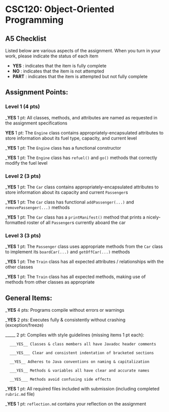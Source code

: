 # CSC120: Object-Oriented Programming
## A5 Checklist

Listed below are various aspects of the assignment.  When you turn in your work, please indicate the status of each item

- **YES** : indicates that the item is fully complete
- **NO** : indicates that the item is not attempted
- **PART** : indicates that the item is attempted but not fully complete


## Assignment Points:

### Level 1 (4 pts)

___YES__ 1 pt: All classes, methods, and attributes are named as requested in the assignment specifications

__YES__ 1 pt: The `Engine` class contains appropriately-encapsulated attributes to store information about its fuel type, capacity, and current level

___YES__ 1 pt: The `Engine` class has a functional constructor

___YES__ 1 pt: The `Engine` class has `refuel()` and `go()` methods that correctly modify the fuel level

### Level 2 (3 pts)

___YES__ 1 pt: The `Car` class contains appropriately-encapsulated attributes to store information about its capacity and current `Passenger`s

___YES__ 1 pt: The `Car` class has functional `addPassenger(...)` and `removePassenger(...)` methods

___YES__ 1 pt: The `Car` class has a `printManifest()` method that prints a nicely-formatted roster of all `Passenger`s currently aboard the car

### Level 3 (3 pts)

___YES__ 1 pt: The `Passenger` class uses appropriate methods from the `Car` class to implement its `boardCar(...)` and `getOffCar(...)` methods

___YES__ 1 pt: The `Train` class has all expected attributes / relationships with the other classes

___YES__ 1 pt: The `Train` class has all expected methods, making use of methods from other classes as appropriate



## General Items:

___YES__ 4 pts: Programs compile without errors or warnings

___YES__ 2 pts: Executes fully & consistently without crashing (exception/freeze)

_____ 2 pt: Complies with style guidelines (missing items 1 pt each):

      ___YES__ Classes & class members all have Javadoc header comments

      ___YES___ Clear and consistent indentation of bracketed sections

      __YES__ Adheres to Java conventions on naming & capitalization

      ___YES__ Methods & variables all have clear and accurate names

      __YES___ Methods avoid confusing side effects

___YES__ 1 pt: All required files included with submission (including completed `rubric.md` file)

___YES__ 1 pt: `reflection.md` contains your reflection on the assignment
